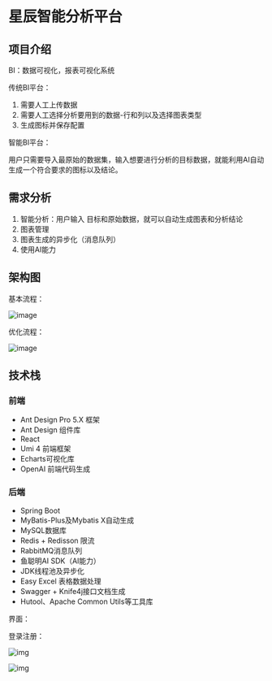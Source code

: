 # 星辰智能分析平台

## 项目介绍

BI：数据可视化，报表可视化系统



传统BI平台：

1. 需要人工上传数据
2. 需要人工选择分析要用到的数据-行和列以及选择图表类型
3. 生成图标并保存配置



智能BI平台：

用户只需要导入最原始的数据集，输入想要进行分析的目标数据，就能利用AI自动生成一个符合要求的图标以及结论。



## 需求分析

1. 智能分析：用户输入 目标和原始数据，就可以自动生成图表和分析结论
2. 图表管理
3. 图表生成的异步化（消息队列）
4. 使用AI能力

## 架构图

基本流程：

![image](https://github.com/ZllenHik/xcbi-backend/assets/89403161/ee14be1b-61c5-4804-bb47-1e43178369c5)


优化流程：

![image](https://github.com/ZllenHik/xcbi-backend/assets/89403161/3a4a3c7f-f5f8-414a-97eb-06c713aebbc3)


## 技术栈

### 前端

- Ant Design Pro 5.X 框架
- Ant Design 组件库
- React
- Umi 4 前端框架
- Echarts可视化库
- OpenAI 前端代码生成

### 后端

- Spring Boot
- MyBatis-Plus及Mybatis X自动生成
- MySQL数据库
- Redis + Redisson 限流
- RabbitMQ消息队列
- 鱼聪明AI SDK（AI能力）
- JDK线程池及异步化
- Easy Excel 表格数据处理
- Swagger + Knife4j接口文档生成
- Hutool、Apache Common Utils等工具库



界面：

登录注册：

![img](https://cdn.nlark.com/yuque/0/2023/png/26421384/1692176268247-eaeba9ee-b3cf-4975-ac50-edbb7596797a.png)



![img](https://cdn.nlark.com/yuque/0/2023/png/26421384/1692176570405-3c0583c9-ba12-4aa7-a566-a15607f0df9a.png)

